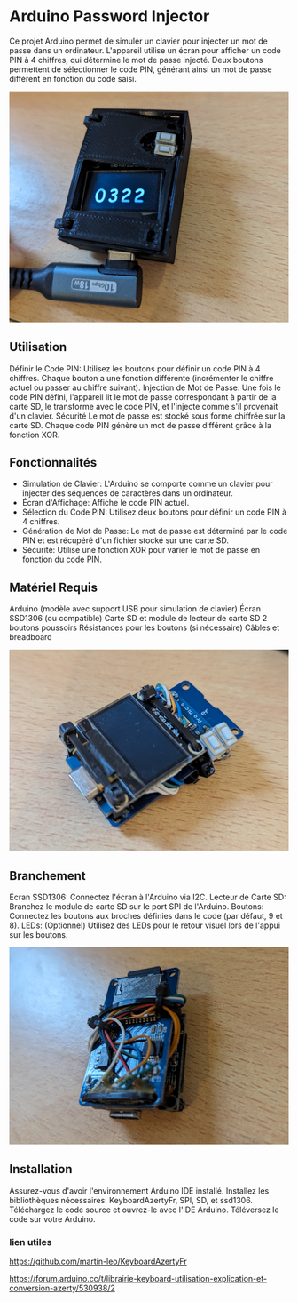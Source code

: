 
# Arduino Password Injector

Ce projet Arduino permet de simuler un clavier pour injecter un mot de passe dans un ordinateur. L'appareil utilise un écran pour afficher un code PIN à 4 chiffres, qui détermine le mot de passe injecté. Deux boutons permettent de sélectionner le code PIN, générant ainsi un mot de passe différent en fonction du code saisi.

![alt text](./assets/Capture1.PNG)

## Utilisation
Définir le Code PIN: Utilisez les boutons pour définir un code PIN à 4 chiffres. Chaque bouton a une fonction différente (incrémenter le chiffre actuel ou passer au chiffre suivant).
Injection de Mot de Passe: Une fois le code PIN défini, l'appareil lit le mot de passe correspondant à partir de la carte SD, le transforme avec le code PIN, et l'injecte comme s'il provenait d'un clavier.
Sécurité
Le mot de passe est stocké sous forme chiffrée sur la carte SD.
Chaque code PIN génère un mot de passe différent grâce à la fonction XOR.

## Fonctionnalités

- Simulation de Clavier: L'Arduino se comporte comme un clavier pour injecter des séquences de caractères dans un ordinateur.
- Écran d'Affichage: Affiche le code PIN actuel.
- Sélection du Code PIN: Utilisez deux boutons pour définir un code PIN à 4 chiffres.
- Génération de Mot de Passe: Le mot de passe est déterminé par le code PIN et est récupéré d'un fichier stocké sur une carte SD.
- Sécurité: Utilise une fonction XOR pour varier le mot de passe en fonction du code PIN.


## Matériel Requis
Arduino (modèle avec support USB pour simulation de clavier)
Écran SSD1306 (ou compatible)
Carte SD et module de lecteur de carte SD
2 boutons poussoirs
Résistances pour les boutons (si nécessaire)
Câbles et breadboard

![alt text](./assets/Capture2.PNG)

## Branchement

Écran SSD1306: Connectez l'écran à l'Arduino via I2C.
Lecteur de Carte SD: Branchez le module de carte SD sur le port SPI de l'Arduino.
Boutons: Connectez les boutons aux broches définies dans le code (par défaut, 9 et 8).
LEDs: (Optionnel) Utilisez des LEDs pour le retour visuel lors de l'appui sur les boutons.

![alt text](./assets/Capture3.PNG)

## Installation

Assurez-vous d'avoir l'environnement Arduino IDE installé.
Installez les bibliothèques nécessaires: KeyboardAzertyFr, SPI, SD, et ssd1306.
Téléchargez le code source et ouvrez-le avec l'IDE Arduino.
Téléversez le code sur votre Arduino.

### lien utiles

https://github.com/martin-leo/KeyboardAzertyFr

https://forum.arduino.cc/t/librairie-keyboard-utilisation-explication-et-conversion-azerty/530938/2

